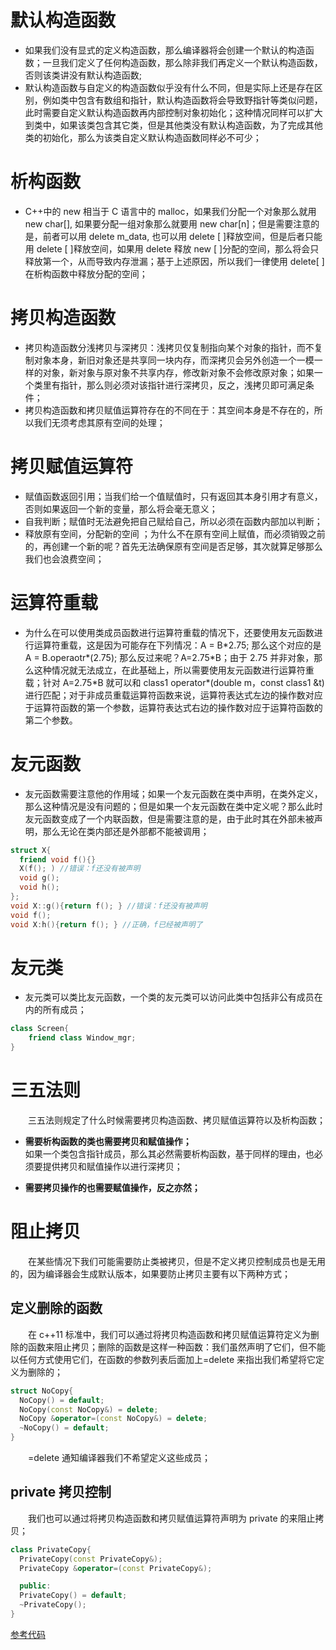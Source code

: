 # 默认构造函数

- 如果我们没有显式的定义构造函数，那么编译器将会创建一个默认的构造函数；一旦我们定义了任何构造函数，那么除非我们再定义一个默认构造函数，否则该类讲没有默认构造函数;
- 默认构造函数与自定义的构造函数似乎没有什么不同，但是实际上还是存在区别，例如类中包含有数组和指针，默认构造函数将会导致野指针等类似问题，此时需要自定义默认构造函数再内部控制对象初始化；这种情况同样可以扩大到类中，如果该类包含其它类，但是其他类没有默认构造函数，为了完成其他类的初始化，那么为该类自定义默认构造函数同样必不可少；

# 析构函数

- C++中的 new 相当于 C 语言中的 malloc，如果我们分配一个对象那么就用 new char[], 如果要分配一组对象那么就要用 new char[n]；但是需要注意的是，前者可以用 delete m_data, 也可以用 delete [ ]释放空间，但是后者只能用 delete [ ]释放空间，如果用 delete 释放 new \[ ]分配的空间，那么将会只释放第一个，从而导致内存泄漏；基于上述原因，所以我们一律使用 delete[ ]在析构函数中释放分配的空间；

# 拷贝构造函数

- 拷贝构造函数分浅拷贝与深拷贝：浅拷贝仅复制指向某个对象的指针，而不复制对象本身，新旧对象还是共享同一块内存，而深拷贝会另外创造一个一模一样的对象，新对象与原对象不共享内存，修改新对象不会修改原对象；如果一个类里有指针，那么则必须对该指针进行深拷贝，反之，浅拷贝即可满足条件；
- 拷贝构造函数和拷贝赋值运算符存在的不同在于：其空间本身是不存在的，所以我们无须考虑其原有空间的处理；

# 拷贝赋值运算符

- 赋值函数返回引用；当我们给一个值赋值时，只有返回其本身引用才有意义，否则如果返回一个新的变量，那么将会毫无意义；
- 自我判断；赋值时无法避免把自己赋给自己，所以必须在函数内部加以判断；
- 释放原有空间，分配新的空间 ；为什么不在原有空间上赋值，而必须销毁之前的，再创建一个新的呢？首先无法确保原有空间是否足够，其次就算足够那么我们也会浪费空间；

# 运算符重载

- 为什么在可以使用类成员函数进行运算符重载的情况下，还要使用友元函数进行运算符重载，这是因为可能存在下列情况：A = B\*2.75; 那么这个对应的是 A = B.operaotr\*(2.75); 那么反过来呢？A=2.75\*B；由于 2.75 并非对象，那么这种情况就无法成立，在此基础上，所以需要使用友元函数进行运算符重载；针对 A=2.75\*B 就可以和 class1 operator\*(double m，const class1 &t)进行匹配；对于非成员重载运算符函数来说，运算符表达式左边的操作数对应于运算符函数的第一个参数，运算符表达式右边的操作数对应于运算符函数的第二个参数。

# 友元函数

- 友元函数需要注意他的作用域；如果一个友元函数在类中声明，在类外定义，那么这种情况是没有问题的；但是如果一个友元函数在类中定义呢？那么此时友元函数变成了一个内联函数，但是需要注意的是，由于此时其在外部未被声明，那么无论在类内部还是外部都不能被调用；

```c++
struct X{
  friend void f(){}
  X(f(); ) //错误：f还没有被声明
  void g();
  void h();
};
void X::g(){return f(); } //错误：f还没有被声明
void f();
void X:h(){return f(); } //正确，f已经被声明了

```

# 友元类

- 友元类可以类比友元函数，一个类的友元类可以访问此类中包括非公有成员在内的所有成员；

```c++
class Screen{
    friend class Window_mgr;
}

```

# 三五法则

&emsp;&emsp;三五法则规定了什么时候需要拷贝构造函数、拷贝赋值运算符以及析构函数；

- **需要析构函数的类也需要拷贝和赋值操作；**  
  如果一个类包含指针成员，那么其必然需要析构函数，基于同样的理由，也必须要提供拷贝和赋值操作以进行深拷贝；

* **需要拷贝操作的也需要赋值操作，反之亦然；**

# 阻止拷贝

&emsp;&emsp;在某些情况下我们可能需要防止类被拷贝，但是不定义拷贝控制成员也是无用的，因为编译器会生成默认版本，如果要防止拷贝主要有以下两种方式；

## 定义删除的函数

&emsp;&emsp;在 c++11 标准中，我们可以通过将拷贝构造函数和拷贝赋值运算符定义为删除的函数来阻止拷贝；删除的函数是这样一种函数：我们虽然声明了它们，但不能以任何方式使用它们，在函数的参数列表后面加上=delete 来指出我们希望将它定义为删除的；

```c++
struct NoCopy{
  NoCopy() = default;
  NoCopy(const NoCopy&) = delete;
  NoCopy &operator=(const NoCopy&) = delete;
  ~NoCopy() = default;
}
```

&emsp;&emsp;=delete 通知编译器我们不希望定义这些成员；

## private 拷贝控制

&emsp;&emsp;我们也可以通过将拷贝构造函数和拷贝赋值运算符声明为 private 的来阻止拷贝；

```c++
class PrivateCopy{
  PrivateCopy(const PrivateCopy&);
  PrivateCopy &operator=(const PrivateCopy&);

  public:
  PrivateCopy() = default;
  ~PrivateCopy();
}
```

<a href = "https://github.com/KevinSCoder/study/blob/master/C%2B%2B/C%2B%2B_Code/base/src/test_7.cpp">参考代码</a>
